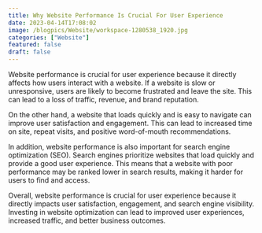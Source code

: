 ```yaml
---
title: Why Website Performance Is Crucial For User Experience
date: 2023-04-14T17:08:02
image: /blogpics/Website/workspace-1280538_1920.jpg
categories: ["Website"]
featured: false
draft: false
---
```

Website performance is crucial for user experience because it directly affects how users interact with a website. If a website is slow or unresponsive, users are likely to become frustrated and leave the site. This can lead to a loss of traffic, revenue, and brand reputation.

On the other hand, a website that loads quickly and is easy to navigate can improve user satisfaction and engagement. This can lead to increased time on site, repeat visits, and positive word-of-mouth recommendations.

In addition, website performance is also important for search engine optimization (SEO). Search engines prioritize websites that load quickly and provide a good user experience. This means that a website with poor performance may be ranked lower in search results, making it harder for users to find and access.

Overall, website performance is crucial for user experience because it directly impacts user satisfaction, engagement, and search engine visibility. Investing in website optimization can lead to improved user experiences, increased traffic, and better business outcomes.